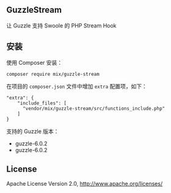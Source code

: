 ## GuzzleStream

让 Guzzle 支持 Swoole 的 PHP Stream Hook

## 安装

使用 Composer 安装：

```
composer require mix/guzzle-stream
```

在项目的 `composer.json` 文件中增加 `extra` 配置项，如下：

```
"extra": {
    "include_files": [
      "vendor/mix/guzzle-stream/src/functions_include.php"
    ]
}
```

支持的 Guzzle 版本：

- guzzle-6.0.2
- guzzle-6.0.2

## License

Apache License Version 2.0, http://www.apache.org/licenses/